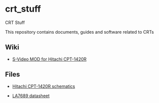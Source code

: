 # crt_stuff
CRT Stuff

This repository contains documents, guides and software related to CRTs


## Wiki

- [S-Video MOD for Hitachi CPT-1420R
](https://github.com/charlysan/crt_stuff/wiki/SVIDEO-MOD-for-Hitachi-CPT-1420R)

## Files

- [Hitachi CPT-1420R schematics](./docs/Hitachi%20CPT-1420R%20Schematic.pdf)

- [LA7689 datasheet](./docs/LA7680.PDF)
